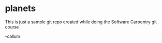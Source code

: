 # planets

This is just a sample git repo 
created while doing the Software 
Carpentry git course

-callum 
